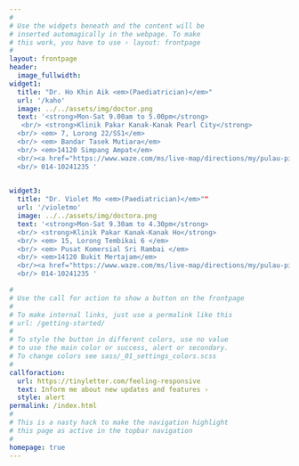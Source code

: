 ```yaml
---
#
# Use the widgets beneath and the content will be
# inserted automagically in the webpage. To make
# this work, you have to use › layout: frontpage
#
layout: frontpage
header: 
  image_fullwidth: 
widget1:
  title: "Dr. Ho Khin Aik <em>(Paediatrician)</em>"
  url: '/kaho'
  image: ../../assets/img/doctor.png
  text: '<strong>Mon-Sat 9.00am to 5.00pm</strong> 
   <br/> <strong>Klinik Pakar Kanak-Kanak Pearl City</strong>
  <br/> <em> 7, Lorong 22/SS1</em>
  <br/> <em> Bandar Tasek Mutiara</em> 
  <br/> <em>14120 Simpang Ampat</em> 
  <br/><a href="https://www.waze.com/ms/live-map/directions/my/pulau-pinang/simpang-ampat/klinik-pakar-kanak-kanak-pearl-city-pearl-city-child-specialist-clinic?to=place.ChIJv4NEeAO3SjARMABTtRQjiZg">Waze</a> or <a href="https://www.google.com/maps/dir/klinik+pakar+kanak-kanak+pearl+city+google+map">Google Maps</a>
  <br/> 014-10241235 '
  

widget3:
  title: "Dr. Violet Mo <em>(Paediatrician)</em>""
  url: '/violetmo'
  image: ../../assets/img/doctora.png
  text: '<strong>Mon-Sat 9.30am to 4.30pm</strong>
  <br/> <strong>Klinik Pakar Kanak-Kanak Ho</strong>
  <br/> <em> 15, Lorong Tembikai 6 </em> 
  <br/> <em> Pusat Komersial Sri Rambai </em> 
  <br/> <em>14120 Bukit Mertajam</em> 
  <br/><a href="https://www.waze.com/ms/live-map/directions/my/pulau-pinang/bukit-mertajam/ho-child-specialist-clinic?to=place.ChIJ2zknRpvISjARZ1UgShxblpI">Waze</a> or <a href="https://www.google.com/maps/dir/Klinik+Pakar+Kanak-Kanak+Ho,+Pusat+Komersial,+15,+Lorong+Tembikai+6,+Taman+Sri+Rambai,+14000+Bukit+Mertajam,+Penang/">Google Maps</a>
  <br/> 014-10241235 '

#
# Use the call for action to show a button on the frontpage
#
# To make internal links, just use a permalink like this
# url: /getting-started/
#
# To style the button in different colors, use no value
# to use the main color or success, alert or secondary.
# To change colors see sass/_01_settings_colors.scss
#
callforaction:
  url: https://tinyletter.com/feeling-responsive
  text: Inform me about new updates and features ›
  style: alert
permalink: /index.html
#
# This is a nasty hack to make the navigation highlight
# this page as active in the topbar navigation
#
homepage: true
---
```

